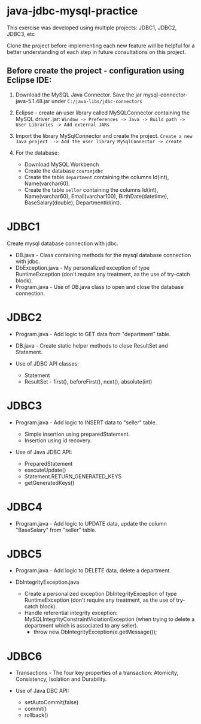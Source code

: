 # java-jdbc-mysql-practice
This exercise was developed using multiple projects: JDBC1, JDBC2, JDBC3, etc 

Clone the project before implementing each new feature will be helpful for a better understanding of each step in future consultations on this project.

## Before create the project - configuration using Eclipse IDE:
1. Download the MySQL Java Connector. Save the jar mysql-connector-java-5.1.48.jar under `C:/java-libs/jdbc-connectors`

2. Eclipse - create an user library called MySQLConnector containing the MySQL driver .jar: 
`Window -> Preferences -> Java -> Build path -> User Libraries -> Add external JARs` 

3. Import the library MySqlConnector and create the project.
`Create a new Java project  -> Add the user library MySqlConnector -> create`

4. For the database:
    - Download MySQL Workbench
    - Create the database `coursejdbc`
    - Create the table `department` containing the columns Id(int), Name(varchar60).
    - Create the table `seller` containing the columns Id(int), Name(varchar60), Email(varchar100), BirthDate(datetime), BaseSalary(double), DepartmentId(int).

# JDBC1
Create mysql database connection with jdbc.
- DB.java - Class containing methods for the mysql database connection with jdbc.
- DbException.java - My personalized exception of type RuntimeException (don't require any treatment, as the use of try-catch block).
- Program.java - Use of DB.java class to open and close the database connection.

# JDBC2
- Program.java - Add logic to GET data from "department" table.
- DB.java - Create static helper methods to close ResultSet and Statement.

- Use of JDBC API classes: 
    - Statement
    - ResultSet - first(), beforeFirst(), next(), absolute(int)

# JDBC3
- Program.java - Add logic to INSERT data to "seller" table.
    - Simple insertion using preparedStatement.
    - Insertion using id recovery.

- Use of Java JDBC API: 
    - PreparedStatement
    - executeUpdate()
    - Statement.RETURN_GENERATED_KEYS
    - getGeneratedKeys()

# JDBC4
- Program.java - Add logic to UPDATE data, update the column "BaseSalary" from "seller" table.

# JDBC5
- Program.java - Add logic to DELETE data, delete a department.

- DbIntegrityException.java
    - Create a personalized exception DbIntegrityException of type RuntimeException (don't require any treatment, as the use of try-catch block).
    - Handle referential integrity exception: MySQLIntegrityConstraintViolationException (when trying to delete a department which is associated to any seller).
        - throw new DbIntegrityException(e.getMessage());

# JDBC6
- Transactions - The four key properties of a transaction: Atomicity, Consistency, Isolation and Durability.

- Use of Java DBC API: 
    - setAutoCommit(false)
    - commit()
    - rollback()
